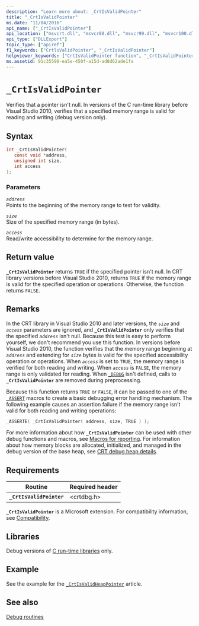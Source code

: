```yaml
---
description: "Learn more about: _CrtIsValidPointer"
title: "_CrtIsValidPointer"
ms.date: "11/04/2016"
api_name: ["_CrtIsValidPointer"]
api_location: ["msvcrt.dll", "msvcr80.dll", "msvcr90.dll", "msvcr100.dll", "msvcr100_clr0400.dll", "msvcr110.dll", "msvcr110_clr0400.dll", "msvcr120.dll", "msvcr120_clr0400.dll", "ucrtbase.dll"]
api_type: ["DLLExport"]
topic_type: ["apiref"]
f1_keywords: ["CrtlsValidPointer", "_CrtIsValidPointer"]
helpviewer_keywords: ["CrtIsValidPointer function", "_CrtIsValidPointer function"]
ms.assetid: 91c35590-ea5e-450f-a15d-ad8d62ade1fa
---
```

# `_CrtIsValidPointer`

Verifies that a pointer isn't null. In versions of the C run-time library before Visual Studio 2010, verifies that a specified memory range is valid for reading and writing (debug version only).

## Syntax

```C
int _CrtIsValidPointer(
   const void *address,
   unsigned int size,
   int access
);
```

### Parameters

*`address`*\
Points to the beginning of the memory range to test for validity.

*`size`*\
Size of the specified memory range (in bytes).

*`access`*\
Read/write accessibility to determine for the memory range.

## Return value

**`_CrtIsValidPointer`** returns `TRUE` if the specified pointer isn't null. In CRT library versions before Visual Studio 2010, returns `TRUE` if the memory range is valid for the specified operation or operations. Otherwise, the function returns `FALSE`.

## Remarks

In the CRT library in Visual Studio 2010 and later versions, the *`size`* and *`access`* parameters are ignored, and **`_CrtIsValidPointer`** only verifies that the specified *`address`* isn't null. Because this test is easy to perform yourself, we don't recommend you use this function. In versions before Visual Studio 2010, the function verifies that the memory range beginning at *`address`* and extending for *`size`* bytes is valid for the specified accessibility operation or operations. When *`access`* is set to `TRUE`, the memory range is verified for both reading and writing. When *`access`* is `FALSE`, the memory range is only validated for reading. When [`_DEBUG`](../debug.md) isn't defined, calls to **`_CrtIsValidPointer`** are removed during preprocessing.

Because this function returns `TRUE` or `FALSE`, it can be passed to one of the [`_ASSERT`](assert-asserte-assert-expr-macros.md) macros to create a basic debugging error handling mechanism. The following example causes an assertion failure if the memory range isn't valid for both reading and writing operations:

```C
_ASSERTE( _CrtIsValidPointer( address, size, TRUE ) );
```

For more information about how **`_CrtIsValidPointer`** can be used with other debug functions and macros, see [Macros for reporting](../crt-debugging-techniques.md#macros-for-reporting). For information about how memory blocks are allocated, initialized, and managed in the debug version of the base heap, see [CRT debug heap details](../crt-debug-heap-details.md).

## Requirements

| Routine | Required header |
|---|---|
| **`_CrtIsValidPointer`** | \<crtdbg.h> |

**`_CrtIsValidPointer`** is a Microsoft extension. For compatibility information, see [Compatibility](../compatibility.md).

## Libraries

Debug versions of [C run-time libraries](../crt-library-features.md) only.

## Example

See the example for the [`_CrtIsValidHeapPointer`](crtisvalidheappointer.md) article.

## See also

[Debug routines](../debug-routines.md)
